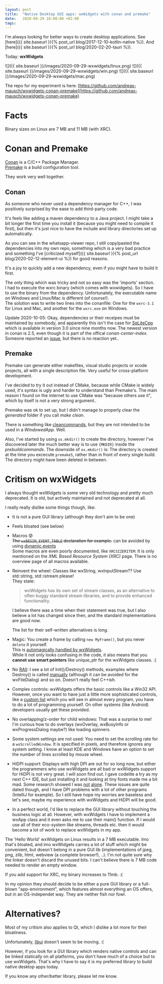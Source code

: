 ```yaml
---
layout: post
title:  "Native Desktop GUI apps: wxWidgets with conan and premake"
date:   2020-09-29 18:00:00 +02:00
tags:
---
```


I'm always looking for better ways to create desktop applications.
See [here]({{ site.baseurl }}{% post_url blog/2017-12-10-kotlin-native %}).
And [here]({{ site.baseurl }}{% post_url blog/2020-02-20-tauri %}).

Today: **wxWidgets**

![]({{ site.baseurl }}/images/2020-09-29-wxwidgets/linux.png)
![]({{ site.baseurl }}/images/2020-09-29-wxwidgets/win.png)
![]({{ site.baseurl }}/images/2020-09-29-wxwidgets/mac.png)

The repo for my experiment is here: [https://github.com/andreas-mausch/wxwidgets-conan-premake](https://github.com/andreas-mausch/wxwidgets-conan-premake)

# Facts

Binary sizes on Linux are 7 MB and 11 MB (with XRC).

# Conan and Premake

[Conan](https://conan.io) is a C/C++ Package Manager.  
[Premake](https://premake.github.io) is a build configuration tool.

They work very well together.

## Conan

As someone who never used a dependency manager for C++, I was positively surprised by the ease to add third-party code.

It's feels like adding a maven dependency to a Java project.
I might take a bit longer the first time you install it (because you might need to compile it first),
but then it's just nice to have the include and library directories set up automatically.

As you can see in the whatsapp-viewer repo, I still copy/pasted the dependencies into my own repo,
something which is a very bad practice and something I've [criticized myself]({{ site.baseurl }}{% post_url blog/2020-02-12-element-ui %}) for good reasons.

It's a joy to quickly add a new dependency, even if you might have to build it first.

The only thing which was tricky and not so easy was the 'imports' section.  
I had to execute the wxrc binary (which comes with wxwidgets). So I have to use the binary from the dependency. Unfortunately, the executable name on Windows and Linux/Mac is different (of course!).  
The solution was to write two lines into the conanfile: One for the `wxrc-3.1` for Linux and Mac, and another for the `wxrc.exe` on Windows.

Update 2020-10-05: Okay, dependencies or their receipes must be maintained by somebody, and apparently this isn't the case for [SqLiteCpp](https://github.com/SRombauts/SQLiteCpp) which is available in version 3.0 since nine months now. The newest version in conan is 2.5, even though it is part of the offical *conan-center-index*. Someone reported an [issue](https://github.com/conan-io/conan-center-index/issues/2217), but there is no reaction yet..

## Premake

Premake can generate either makefiles, visual studio projects or xcode projects, all with a single description file.
Very useful for cross-platform development.

I've decided to try it out instead of CMake, because while CMake is widely used, it's syntax is ugly and harder to understand than Premake's.
The main reason I found on the internet to use CMake was "because others use it", which by itself is not a very strong argument..

Premake was ok to set up, but I didn't manage to properly clear the *generated* folder if you call *make clean*.

There is something like [cleancommands](https://github.com/premake/premake-core/wiki/cleancommands), but they are not intended to be used in a *WindowedApp*. Well.

Also, I've started by using `os.mkdir()` to create the directory, however I've discovered later the much better way is to use `{MKDIR}` inside the *prebuildcommands*.
The downside of `os.mkdir()` is: The directory is created at the time you excecute `premake5`, rather than in front of every single build. The directory might have been deleted in between.

# Critism on wxWidgets

I always thought wxWidgets is some very old technology and pretty much deprecated.
It is old, but actively maintained and not deprecated at all.

I really really dislike some things though, like:

- It is not a pure GUI library (although they don't aim to be one)
- Feels bloated (see below)
- Macros :cold_sweat:  
  ~~The `wxBEGIN_EVENT_TABLE` declaration for example.~~ can be avoided by using [dynamic events](https://docs.wxwidgets.org/3.1/overview_events.html#overview_events_bind)  
  Some macros are even poorly documented, like `XRCSIZERITEM`: It is only mentioned on the *XML Based Resource System (XRC)* page. There is no overview page of all macros available.
- Reinvent the wheel: Classes like wxString, wxInputStream?? Use std::string, std::istream please!  
  They state:
  > wxWidgets has its own set of stream classes, as an alternative to often buggy standard stream libraries, and to provide enhanced functionality.

  I believe there was a time when their statement was true, but I also believe a lot has changed since then, and the standard implementations are good now.
  
  The list for their self-written alternatives is long.
- Magic: You create a frame by calling `new MyFrame()`, but you never `delete` it yourself.  
  This is [automagically handled by wxWidgets](https://docs.wxwidgets.org/3.1/overview_windowdeletion.html).  
  While it not only looks confusing in the code, it also means that you **cannot use smart pointers** like unique_ptr for the wxWidgets classes. :(
- No [RAII](https://en.wikipedia.org/wiki/Resource_acquisition_is_initialization): I see a lot of Init()/Destroy() methods, examples where Destroy() is called [manually](https://wiki.wxwidgets.org/Writing_Your_First_Application-Common_Dialogs) (although it can be avoided for the wxFileDialog) and so on. Doesn't really feel C++ish.
- Complex controls: wxWidgets offers the basic controls like a Win32 API.  
  However, once you want to have just a little more sophisticated controls, like a [custom list](https://forums.wxwidgets.org/viewtopic.php?t=40950)
  which you will see in almost every program, you have to do a lot of programming yourself.
  On other systems (like Android) developers usually get these provided.
- No overlapping/z-order for child windows: That was a surprise to me! I'm curious how to do overlays (wxOverlay, wxBusyInfo or wxProgressDialog maybe?) like loading spinners.
- Some system settings are not used: You need to set the scrolling rate for a `wxScrolledWindow`. It is specified in pixels, and therefore ignores any system setting. I know at least KDE and Windows have an option to set the number of lines scrolled by mouse wheel.
- HiDPI support: Displays with high DPI are out for so long now, but either the programmers who use wxWidgets are all bad or wxWidgets support for HiDPI is not very great. I will soon find out.
  I gave codelite a try as my next C++ IDE, but just installing it and looking at tiny fonts made me a bit mad.
  Some research showed I was [not](https://github.com/eranif/codelite/issues/629) [alone](https://github.com/eranif/codelite/issues/1347).
  These issues are quite dated though, and I have DPI problems with a lot of other programs (IntelliJ for example).
  So I still have hope my worries are baseless and let's see, maybe my experience with wxWidgets and HiDPI will be good.
- In a perfect world, I'd like to replace the GUI library without touching the business logic at all.
  However, with wxWidgets I have to implement a wxApp class and it even asks me to use their main() function.
  If I would use all of their eco-system like streams, threads etc. then it would become a lot of work to replace wxWidgets in my app.

The 'Hello World' wxWidgets on Linux results in a 7 MB executable. Imo that's bloated, and imo wxWidgets carries
a lot of stuff which might be convenient, but doesn't belong in a pure GUI lib (implementations of jpeg, png, zlib, html, webview (a complete browser!), ..).
I'm not quite sure why the linker doesn't discard the unused bits. I can't believe there is 7 MB code needed to render an empty window.

If you add support for XRC, my binary increases to 11mb. :(

In my opinion they should decide to be either a pure GUI library or a full-blown "app-environment", which features almost everything an OS offers, but in an OS-independet way. They are neither fish nor fowl.

# Alternatives?

Most of my critism also applies to Qt, which I dislike a lot more for their bloatiness.

Unfortunately, [libui](https://github.com/andlabs/libui) doesn't seem to be moving. :(

However, if you look for a GUI library which renders native controls and can be linked statically on all platforms, you don't have much of a choice but to use wxWidgets.
That's why I have to say it is my preferred library to build native desktop apps today.

If you know any other/better library, please let me know.
